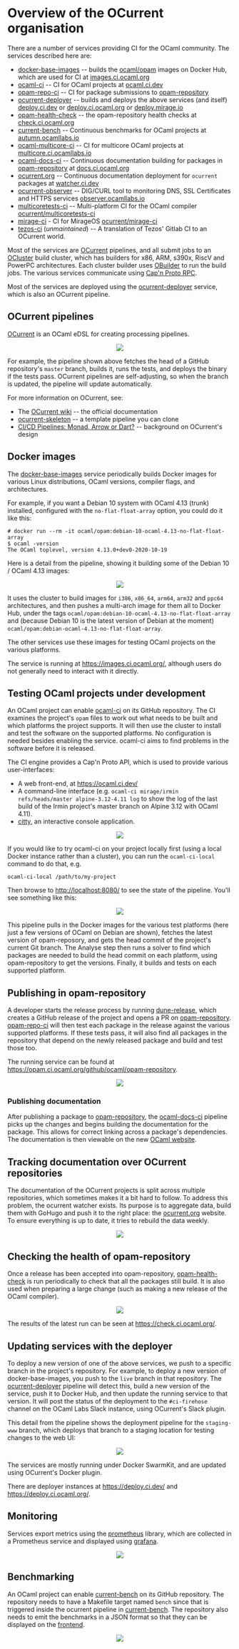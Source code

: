 # Overview of the OCurrent organisation

There are a number of services providing CI for the OCaml community.
The services described here are:

- [docker-base-images][] -- builds the [ocaml/opam][] images on Docker Hub, which are used for CI at [images.ci.ocaml.org][]
- [ocaml-ci][] -- CI for OCaml projects at [ocaml.ci.dev][]
- [opam-repo-ci][] -- CI for package submissions to [opam-repository][]
- [ocurrent-deployer][] -- builds and deploys the above services (and itself) [deploy.ci.dev][] or [deploy.ci.ocaml.org][] or [deploy.mirage.io][]
- [opam-health-check][] -- the opam-repository health checks at [check.ci.ocaml.org][]
- [current-bench][] -- Continuous benchmarks for OCaml projects at [autumn.ocamllabs.io][]
- [ocaml-multicore-ci][] -- CI for multicore OCaml projects at [multicore.ci.ocamllabs.io][]
- [ocaml-docs-ci][] -- Continuous documentation building for packages in [opam-repository][] at [docs.ci.ocaml.org][]
- [ocurrent.org][] -- Continuous documentation deployment for `ocurrent` packages at [watcher.ci.dev][]
- [ocurrent-observer][] -- DIG/CURL tool to monitoring DNS, SSL Certificates and HTTPS services [observer.ocamllabs.io][]
- [multicoretests-ci][] -- Multi-platform CI for the OCaml compiler [ocurrent/multicoretests-ci][]
- [mirage-ci][] - CI for MirageOS [ocurrent/mirage-ci][]
- [tezos-ci][] (_unmaintained_) -- A translation of Tezos' Gitlab CI to an OCurrent world.

Most of the services are [OCurrent][] pipelines, and all submit jobs to an [OCluster][]
build cluster, which has builders for x86, ARM, s390x, RiscV and PowerPC architectures.
Each cluster builder uses [OBuilder][] to run the build jobs.
The various services communicate using [Cap'n Proto RPC][].

Most of the services are deployed using the [ocurrent-deployer][] service,
which is also an OCurrent pipeline.

## OCurrent pipelines

[OCurrent][] is an OCaml eDSL for creating processing pipelines.

<p align='center'>
  <img src="https://raw.githubusercontent.com/ocurrent/ocurrent/master/doc/gated-deploy.svg"/>
</p>

For example, the pipeline shown above fetches the head of a GitHub repository's `master` branch,
builds it, runs the tests, and deploys the binary if the tests pass.
OCurrent pipelines are self-adjusting, so when the branch is updated, the pipeline will update automatically.

For more information on OCurrent, see:

- The [OCurrent wiki][] -- the official documentation
- [ocurrent-skeleton][] -- a template pipeline you can clone
- [CI/CD Pipelines: Monad, Arrow or Dart?][darts] -- background on OCurrent's design

## Docker images

The [docker-base-images][] service periodically builds Docker images for various Linux distributions,
OCaml versions, compiler flags, and architectures.

For example, if you want a Debian 10 system with OCaml 4.13 (trunk) installed,
configured with the `no-flat-float-array` option, you could do it like this:

```
# docker run --rm -it ocaml/opam:debian-10-ocaml-4.13-no-flat-float-array
$ ocaml -version
The OCaml toplevel, version 4.13.0+dev0-2020-10-19
```

Here is a detail from the pipeline, showing it building some of the Debian 10 / OCaml 4.13 images:

<p align='center'>
  <img src="images/docker-pipeline.png"/>
</p>

It uses the cluster to build images for `i386`, `x86_64`, `arm64`, `arm32` and `ppc64` architectures,
and then pushes a multi-arch image for them all to Docker Hub, under the tags `ocaml/opam:debian-10-ocaml-4.13-no-flat-float-array`
and (because Debian 10 is the latest version of Debian at the moment) `ocaml/opam:debian-ocaml-4.13-no-flat-float-array`.

The other services use these images for testing OCaml projects on the various platforms.

The service is running at <https://images.ci.ocaml.org/>, although users do not generally need to interact with it directly.

## Testing OCaml projects under development

An OCaml project can enable [ocaml-ci][] on its GitHub repository.
The CI examines the project's `opam` files to work out what needs to be built and which platforms the project supports.
It will then use the cluster to install and test the software on the supported platforms.
No configuration is needed besides enabling the service.
ocaml-ci aims to find problems in the software before it is released.

The CI engine provides a Cap'n Proto API, which is used to provide various user-interfaces:

- A web front-end, at <https://ocaml.ci.dev/>
- A command-line interface (e.g. `ocaml-ci mirage/irmin refs/heads/master alpine-3.12-4.11 log` to show the log of the last build of the Irmin project's master branch on Alpine 3.12 with OCaml 4.11).
- [citty][], an interactive console application.

<p align='center'>
  <img src="images/ocaml-ci-web.png"/>
</p>

If you would like to try ocaml-ci on your project locally first (using a local Docker instance rather than a cluster),
you can run the `ocaml-ci-local` command to do that, e.g.

```
ocaml-ci-local /path/to/my-project
```

Then browse to <http://localhost:8080/> to see the state of the pipeline.
You'll see something like this:

<p align='center'>
  <img src="images/ocaml-ci-local.png"/>
</p>

This pipeline pulls in the Docker images for the various test platforms (here just a few versions of OCaml on Debian are shown),
fetches the latest version of opam-reposory, and gets the head commit of the project's current Git branch.
The Analyse step then runs a solver to find which packages are needed to build the head commit on each platform, using
opam-repository to get the versions.
Finally, it builds and tests on each supported platform.

## Publishing in opam-repository

A developer starts the release process by running [dune-release][], which
creates a GitHub release of the project and opens a PR on [opam-repository][].
[opam-repo-ci][] will then test each package in the release against the various supported platforms.
If these tests pass, it will also find all packages in the repository that depend on the newly released
package and build and test those too.

The running service can be found at <https://opam.ci.ocaml.org/github/ocaml/opam-repository>.

<p align='center'>
  <img src="images/opam-repo-ci.png"/>
</p>

### Publishing documentation

After publishing a package to [opam-repository][], the [ocaml-docs-ci][] pipeline picks up the changes and begins
building the documentation for the package. This allows for correct linking across a package's dependencies. The documentation is then viewable on the new [OCaml website](https://v3.ocaml.org/packages).

## Tracking documentation over OCurrent repositories

The documentation of the OCurrent projects is split across multiple repositories, which sometimes makes it a bit hard to follow. To address this problem, the ocurrent watcher exists. Its purpose is to aggregate data, build them with GoHugo and push it to the right place: the [ocurrent.org][] website. To ensure everything is up to date, it tries to rebuild the data weekly.

<p align='center'>
    <img src="images/ocurrentorg.png" />
</p>

## Checking the health of opam-repository

Once a release has been accepted into opam-repository, [opam-health-check][] is run periodically to check
that all the packages still build.
It is also used when preparing a large change (such as making a new release of the OCaml compiler).

<p align='center'>
  <img src="images/opam-health-check.png"/>
</p>

The results of the latest run can be seen at <https://check.ci.ocaml.org/>.

## Updating services with the deployer

To deploy a new version of one of the above services, we push to a specific branch in the project's repository.
For example, to deploy a new version of docker-base-images, you push to the `live` branch in that repository.
The [ocurrent-deployer][] pipeline will detect this, build a new version of the service, push it to Docker Hub, and
then update the running service to that version.
It will post the status of the deployment to the `#ci-firehose` channel on the OCaml Labs Slack instance,
using OCurrent's Slack plugin.

This detail from the pipeline shows the deployment pipeline for the `staging-www` branch, which deploys that
branch to a staging location for testing changes to the web UI:

<p align='center'>
  <img src="images/deployer.png"/>
</p>

The services are mostly running under Docker SwarmKit, and are updated using OCurrent's Docker plugin.

There are deployer instances at <https://deploy.ci.dev/> and <https://deploy.ci.ocaml.org/>.

## Monitoring

Services export metrics using the [prometheus][] library, which are collected in a Prometheus service
and displayed using [grafana][].

<p align='center'>
  <img src="images/grafana-ocluster.png"/>
</p>

## Benchmarking
An OCaml project can enable [current-bench][] on its GitHub repository. The repository needs to have a Makefile target named `bench`
since that is triggered inside the ocurrent pipeline in [current-bench][]. The repository also needs to emit the benchmarks in a JSON format so that they can be displayed on the [frontend](http://autumn.ocamllabs.io).

<p align='center'>
<img src="images/current-bench.png"/>
</p>

[ocaml-ci]: https://github.com/ocurrent/ocaml-ci
[opam-repo-ci]:https://github.com/ocurrent/opam-repo-ci
[opam-repository]: https://github.com/ocaml/opam-repository
[docker-base-images]: https://github.com/ocurrent/docker-base-images
[ocaml/opam]: https://hub.docker.com/r/ocaml/opam/tags
[opam-health-check]: https://github.com/ocurrent/opam-health-check
[OCluster]: https://github.com/ocurrent/ocluster
[OBuilder]: https://github.com/ocurrent/obuilder
[OCurrent]: https://github.com/ocurrent/ocurrent
[OCurrent wiki]: https://github.com/ocurrent/ocurrent/wiki
[ocurrent-skeleton]: https://github.com/ocurrent/ocurrent-skeleton
[ocurrent-deployer]: https://github.com/ocurrent/ocurrent-deployer
[ocurrent-observer]: https://github.com/ocurrent/ocurrent-observer
[Cap'n Proto RPC]: https://github.com/mirage/capnp-rpc
[citty]: https://github.com/ocurrent/citty
[dune-release]: https://github.com/ocamllabs/dune-release
[prometheus]: https://github.com/mirage/prometheus
[grafana]: https://grafana.com/
[darts]: https://roscidus.com/blog/blog/2019/11/14/cicd-pipelines/
[current-bench]: https://github.com/ocurrent/current-bench
[ocaml-multicore-ci]: https://github.com/ocurrent/ocaml-multicore-ci
[check.ci.ocaml.org]: http://check.ci.ocaml.org
[multicore.ci.ocamllabs.io]: https://multicore.ci.ocamllabs.io
[images.ci.ocaml.org]: https://images.ci.ocaml.org
[ocaml-docs-ci]: https://github.com/ocurrent/ocaml-docs-ci
[docs.ci.ocaml.org]: https://docs.ci.ocaml.org
[autumn.ocamllabs.io]: https://autumn.ocamllabs.io
[deploy.ci.ocaml.org]: https://deploy.ci.ocaml.org
[deploy.ci.dev]: https://deploy.ci.dev
[deploy.mirage.io]: https://deploy.mirage.io
[ocaml.ci.dev]: https://ocaml.ci.dev
[ocurrent.org]: https://ocurrent.org
[watcher.ci.dev]: https://watcher.ci.dev
[mirage-ci]: https://ci.mirage.io/
[ocurrent/mirage-ci]: https://github.com/ocurrent/mirage-ci
[observer.ocamllabs.io]: http://observer.ocamllabs.io
[tezos-ci]: https://github.com/tarides/tezos-ci
[multicoretests-ci]: https://ocaml-multicoretests.ci.dev:8100/
[ocurrent/multicoretests-ci]: https://github.com/ocurrent/multicoretests-ci
